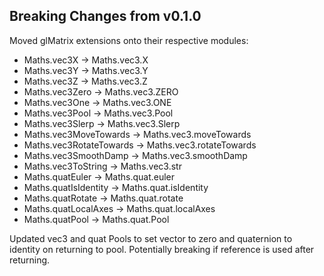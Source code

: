 ## Breaking Changes from v0.1.0
Moved glMatrix extensions onto their respective modules:
* Maths.vec3X -> Maths.vec3.X
* Maths.vec3Y -> Maths.vec3.Y
* Maths.vec3Z -> Maths.vec3.Z
* Maths.vec3Zero -> Maths.vec3.ZERO
* Maths.vec3One -> Maths.vec3.ONE
* Maths.vec3Pool -> Maths.vec3.Pool
* Maths.vec3Slerp -> Maths.vec3.Slerp
* Maths.vec3MoveTowards -> Maths.vec3.moveTowards
* Maths.vec3RotateTowards -> Maths.vec3.rotateTowards
* Maths.vec3SmoothDamp -> Maths.vec3.smoothDamp
* Maths.vec3ToString -> Maths.vec3.str
* Maths.quatEuler -> Maths.quat.euler
* Maths.quatIsIdentity -> Maths.quat.isIdentity
* Maths.quatRotate -> Maths.quat.rotate
* Maths.quatLocalAxes -> Maths.quat.localAxes
* Maths.quatPool -> Maths.quat.Pool 

Updated vec3 and quat Pools to set vector to zero and quaternion to identity on returning to pool.
Potentially breaking if reference is used after returning.